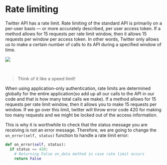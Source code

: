 <!--title={Rate limiting}-->

<!--badges={Web Development:}-->

# Rate limiting

Twitter API has a rate limit. Rate limiting of the standard API is primarily on a per-user basis — or more accurately described, per user access token. If a method allows for 15 requests per rate limit window, then it allows 15 requests per window per access token. In other words, Twitter only allows us to make a certain number of calls to its API during a specified window of time.

![](https://encrypted-tbn0.gstatic.com/images?q=tbn%3AANd9GcTWV_O4lWOgYxv8clbuw3xweMgbCYDELHpzZFmpTfmnyzHLlapY)

​								

> Think of it like a speed limit!



When using application-only authentication, rate limits are determined globally for the entire application(so add up all our calls to the API in our code and that is how many total calls we make). If a method allows for 15 requests per rate limit window, then it allows you to make 15 requests per window. If we go over this limit, twitter will throw error code 420 for making too many requests and we might be locked out of the access information.

This is why it is worthwhile to check that the status message you are receiving is not an error message. Therefore, we are going to change the ```on_error(self, status)``` function to handle a rate limit error:

```python
def on_error(self, status):
  if status == 420:
    # Returning False on_data method in case rate limit occurs
    return False
```


